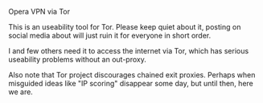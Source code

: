 Opera VPN via Tor

This is an useability tool for Tor. Please keep quiet about it, posting on
social media about will just ruin it for everyone in short order.

I and few others need it to access the internet via Tor, which has serious
useability problems without an out-proxy.

Also note that Tor project discourages chained exit proxies. Perhaps when
misguided ideas like "IP scoring" disappear some day, but until then, here we
are.
